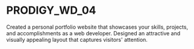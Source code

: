 # PRODIGY_WD_04
Created a personal portfolio website that showcases your skills, projects, and accomplishments as a web developer. Designed an attractive and visually appealing layout that captures visitors' attention.



